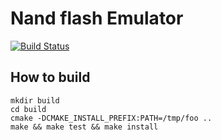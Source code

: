 # Nand flash Emulator

[![Build Status](https://travis-ci.org/inclooder/nand-flash-emulator.svg?branch=master)](https://travis-ci.org/inclooder/nand-flash-emulator)


## How to build

```
mkdir build
cd build
cmake -DCMAKE_INSTALL_PREFIX:PATH=/tmp/foo ..
make && make test && make install
```
